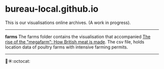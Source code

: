 # bureau-local.github.io

This is our visualisations online archives. (A work in progress).

-----

**farms**
The farms folder contains the visualisation that accompanied [The rise of the "megafarm": How British meat is made](https://www.thebureauinvestigates.com/stories/2017-07-17/megafarms-uk-intensive-farming-meat). The csv file, holds location data of poultry farms with intensive farming permits.

-----

:angel::sunny::octocat:
